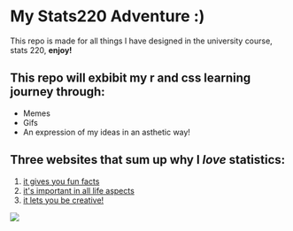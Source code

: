 # My Stats220 Adventure :)

This repo is made for all things I have designed in the university course, stats 220, **enjoy!**
  
## This repo will exbibit my r and css learning journey through:
* Memes
* Gifs
* An expression of my ideas in an asthetic way!

## Three websites that sum up why I *love* statistics:

1. [it gives you fun facts](https://cloudnine.com/ediscoverydaily/electronic-discovery/date-fun-facts-big-data-ediscovery-trends/#:~:text=Over%2090%25%20of%20all%20the,and%20reach%20the%20moon%20%E2%80%93%20twice.)
2. [it's important in all life aspects](https://medium.com/@john_marsh7/10-awesome-reasons-why-statistics-are-important-96b87e283640)
3. [it lets you be creative!](https://cran.r-project.org/web/packages/magick/vignettes/intro.html#Image_Vectors)

![](https://web.stat.tamu.edu/~scottcrawford/other/teachingmemes/download.jpg) 
